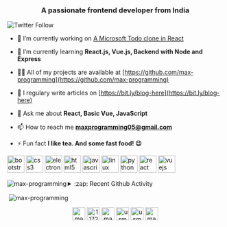 <h3 align="center">A passionate frontend developer from India</h3>

![Twitter Follow](https://img.shields.io/twitter/follow/MaxProgramming1?color=1DA1F2&logo=Twitter&style=for-the-badge)

- 🔭 I’m currently working on [A Microsoft Todo clone in React](https://github.com/max-programming/microsoft-todo-clone)

- 🌱 I’m currently learning **React.js, Vue.js, Backend with Node and Express**

- 👨‍💻 All of my projects are available at [https://github.com/max-programming](https://github.com/max-programming)

- 📝 I regulary write articles on [https://bit.ly/blog-here](https://bit.ly/blog-here)

- 💬 Ask me about **React, Basic Vue, JavaScript**

- 📫 How to reach me **maxprogramming05@gmail.com**

- ⚡ Fun fact **I like tea. And some fast food! 😉**

<p align="left"><img src="https://devicons.github.io/devicon/devicon.git/icons/bootstrap/bootstrap-plain.svg" alt="bootstrap" width="40" height="40"/> <img src="https://devicons.github.io/devicon/devicon.git/icons/css3/css3-original-wordmark.svg" alt="css3" width="40" height="40"/> <img src="https://devicons.github.io/devicon/devicon.git/icons/electron/electron-original.svg" alt="electron" width="40" height="40"/> <img src="https://devicons.github.io/devicon/devicon.git/icons/html5/html5-original-wordmark.svg" alt="html5" width="40" height="40"/> <img src="https://devicons.github.io/devicon/devicon.git/icons/javascript/javascript-original.svg" alt="javascript" width="40" height="40"/> <img src="https://devicons.github.io/devicon/devicon.git/icons/linux/linux-original.svg" alt="linux" width="40" height="40"/> <img src="https://devicons.github.io/devicon/devicon.git/icons/python/python-original.svg" alt="python" width="40" height="40"/> <img src="https://devicons.github.io/devicon/devicon.git/icons/react/react-original-wordmark.svg" alt="react" width="40" height="40"/> <img src="https://devicons.github.io/devicon/devicon.git/icons/vuejs/vuejs-original-wordmark.svg" alt="vuejs" width="40" height="40"/></p>

<p><img align="left" src="https://github-readme-stats.vercel.app/api/top-langs/?username=max-programming&layout=compact&hide=html" alt="max-programming" /></p>
<details>
  <summary>:zap: Recent Github Activity</summary>

<!--START_SECTION:activity-->
1. ❌ Closed PR [#1](https://github.com//donnellan0007/ContextJS/pull/1) in [donnellan0007/ContextJS](https://github.com//donnellan0007/ContextJS)
2. 🗣 Commented on [#1](https://github.com//donnellan0007/ContextJS/issues/1) in [donnellan0007/ContextJS](https://github.com//donnellan0007/ContextJS)
3. 💪 Opened PR [#1](https://github.com//donnellan0007/ContextJS/pull/1) in [donnellan0007/ContextJS](https://github.com//donnellan0007/ContextJS)
4. ❗️ Opened issue [#3](https://github.com//codeSTACKr/codestackr-vscode-theme/issues/3) in [codeSTACKr/codestackr-vscode-theme](https://github.com//codeSTACKr/codestackr-vscode-theme)
5. ❗️ Opened issue [#5546](https://github.com//badges/shields/issues/5546) in [badges/shields](https://github.com//badges/shields)
<!--END_SECTION:activity-->
</details>
<p>&nbsp;<img align="center" src="https://github-readme-stats.vercel.app/api?username=max-programming&show_icons=true" alt="max-programming" /></p>

<p align="center">
<a href="https://twitter.com/maxprogramming1" target="blank"><img align="center" src="https://cdn.jsdelivr.net/npm/simple-icons@3.0.1/icons/twitter.svg" alt="maxprogramming1" height="30" width="30" /></a>
<a href="https://stackoverflow.com/users/11727541" target="blank"><img align="center" src="https://cdn.jsdelivr.net/npm/simple-icons@3.0.1/icons/stackoverflow.svg" alt="11727541" height="30" width="30" /></a>
<a href="https://codesandbox.com/max-programming" target="blank"><img align="center" src="https://cdn.jsdelivr.net/npm/simple-icons@3.0.1/icons/codesandbox.svg" alt="max-programming" height="30" width="30" /></a>
<a href="https://fb.com/usman.sabuwala.7" target="blank"><img align="center" src="https://cdn.jsdelivr.net/npm/simple-icons@3.0.1/icons/facebook.svg" alt="usman sabuwala" height="30" width="30" /></a>
<a href="https://instagram.com/usmansabuwala7" target="blank"><img align="center" src="https://cdn.jsdelivr.net/npm/simple-icons@3.0.1/icons/instagram.svg" alt="usmansabuwala7" height="30" width="30" /></a>
<a href="https://www.youtube.com/c/max programming" target="blank"><img align="center" src="https://cdn.jsdelivr.net/npm/simple-icons@3.0.1/icons/youtube.svg" alt="max programming" height="30" width="30" /></a>
</p>
